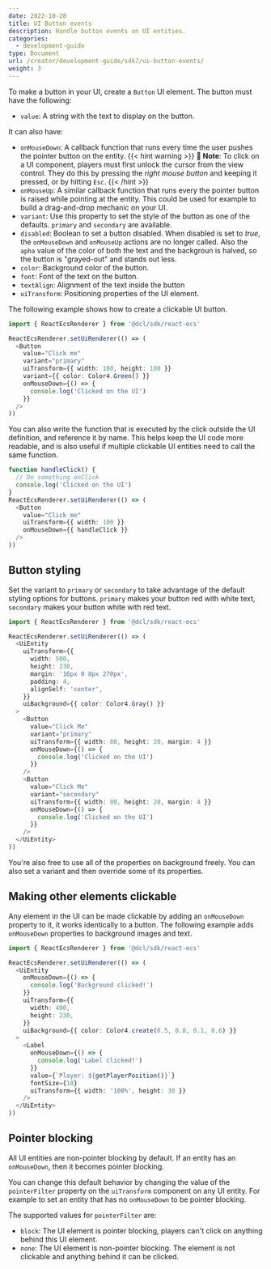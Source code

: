 ```yaml
---
date: 2022-10-28
title: UI Button events
description: Handle button events on UI entities.
categories:
  - development-guide
type: Document
url: /creator/development-guide/sdk7/ui-button-events/
weight: 3
---
```


To make a button in your UI, create a `Button` UI element. The button must have the following:

- `value`: A string with the text to display on the button.

It can also have:

- `onMouseDown`: A callback function that runs every time the user pushes the pointer button on the entity.
  {{< hint warning >}}
  **📔 Note**: To click on a UI component, players must first unlock the cursor from the view control. They do this by pressing the _right mouse button_ and keeping it pressed, or by hitting `Esc`.
  {{< /hint >}}
- `onMouseUp`: A similar callback function that runs every the pointer button is raised while pointing at the entity. This could be used for example to build a drag-and-drop mechanic on your UI.
- `variant`: Use this property to set the style of the button as one of the defaults. `primary` and `secondary` are available.
- `disabled`: Boolean to set a button disabled. When disabled is set to _true_, the `onMouseDown` and `onMouseUp` actions are no longer called. Also the `apha` value of the color of both the text and the backgroun is halved, so the button is "grayed-out" and stands out less.
- `color`: Background color of the button.
- `font`: Font of the text on the button.
- `textAlign`: Alignment of the text inside the button
- `uiTransform`: Positioning properties of the UI element.

The following example shows how to create a clickable UI button.

```ts
import { ReactEcsRenderer } from '@dcl/sdk/react-ecs'

ReactEcsRenderer.setUiRenderer(() => (
  <Button
    value="Click me"
    variant="primary"
    uiTransform={{ width: 100, height: 100 }}
    variant={{ color: Color4.Green() }}
    onMouseDown={() => {
      console.log('Clicked on the UI')
    }}
  />
))
```

You can also write the function that is executed by the click outside the UI definition, and reference it by name. This helps keep the UI code more readable, and is also useful if multiple clickable UI entities need to call the same function.

```ts
function handleClick() {
  // Do something onClick
  console.log('Clicked on the UI')
}
ReactEcsRenderer.setUiRenderer(() => (
  <Button
    value="Click me"
    uiTransform={{ width: 100 }}
    onMouseDown={{ handleClick }}
  />
))
```

## Button styling

Set the variant to `primary` or `secondary` to take advantage of the default styling options for buttons. `primary` makes your button red with white text, `secondary` makes your button white with red text.

```ts
import { ReactEcsRenderer } from '@dcl/sdk/react-ecs'

ReactEcsRenderer.setUiRenderer(() => (
  <UiEntity
    uiTransform={{
      width: 500,
      height: 230,
      margin: '16px 0 8px 270px',
      padding: 4,
      alignSelf: 'center',
    }}
    uiBackground={{ color: Color4.Gray() }}
  >
    <Button
      value="Click Me"
      variant="primary"
      uiTransform={{ width: 80, height: 20, margin: 4 }}
      onMouseDown={() => {
        console.log('Clicked on the UI')
      }}
    />
    <Button
      value="Click Me"
      variant="secondary"
      uiTransform={{ width: 80, height: 20, margin: 4 }}
      onMouseDown={() => {
        console.log('Clicked on the UI')
      }}
    />
  </UiEntity>
))
```

You're also free to use all of the properties on background freely. You can also set a variant and then override some of its properties.

## Making other elements clickable

Any element in the UI can be made clickable by adding an `onMouseDown` property to it, it works identically to a button. The following example adds `onMouseDown` properties to background images and text.

```ts
import { ReactEcsRenderer } from '@dcl/sdk/react-ecs'

ReactEcsRenderer.setUiRenderer(() => (
  <UiEntity
    onMouseDown={() => {
      console.log('Background clicked!')
    }}
    uiTransform={{
      width: 400,
      height: 230,
    }}
    uiBackground={{ color: Color4.create(0.5, 0.8, 0.1, 0.6) }}
  >
    <Label
      onMouseDown={() => {
        console.log('Label clicked!')
      }}
      value={`Player: ${getPlayerPosition()}`}
      fontSize={18}
      uiTransform={{ width: '100%', height: 30 }}
    />
  </UiEntity>
))
```

## Pointer blocking

All UI entities are non-pointer blocking by default. If an entity has an `onMouseDown`, then it becomes pointer blocking.

You can change this default behavior by changing the value of the `pointerFilter` property on the `uiTransform` component on any UI entity. For example to set an entity that has no `onMouseDown` to be pointer blocking.

The supported values for `pointerFilter` are:

- `block`: The UI element is pointer blocking, players can't click on anything behind this UI element.
- `none`: The UI element is non-pointer blocking. The element is not clickable and anything behind it can be clicked.
